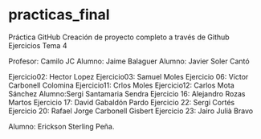 # practicas_final
Práctica GitHub
Creación de proyecto completo a través de Github
Ejercicios Tema 4

Profesor: Camilo JC
Alumno: Jaime Balaguer
Alumno: Javier Soler Cantó

Ejercicio02: Hector Lopez 
Ejercicio03: Samuel Moles
Ejercicio 06: Víctor Carbonell Colomina
Ejercicio11: Crlos Moles
Ejercicio12: Carlos Mota Sánchez
Alumno:Sergi Santamaria Sendra
Ejercicio 16: Alejandro Rozas Martos
Ejercicio 17: David Gabaldón Pardo
Ejercicio 22: Sergi Cortés
Ejercicio 20: Rafael Jorge Carbonell Gisbert
Ejercicio 23: Jairo Julià Bravo

Alumno: Erickson Sterling Peña.
